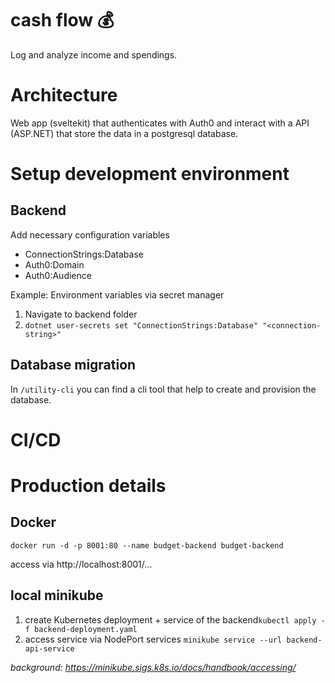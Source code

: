 # cash flow 💰

Log and analyze income and spendings.


# Architecture

Web app (sveltekit) that authenticates with Auth0 and interact with a API (ASP.NET) that store the data in a postgresql database.


# Setup development environment

## Backend

Add necessary configuration variables
- ConnectionStrings:Database
- Auth0:Domain
- Auth0:Audience

Example: Environment variables via secret manager

1. Navigate to backend folder
2. `dotnet user-secrets set "ConnectionStrings:Database" "<connection-string>"`


## Database migration

In `/utility-cli` you can find a cli tool that help to create and provision the database.



# CI/CD

# Production details

## Docker

`docker run -d -p 8001:80 --name budget-backend budget-backend`

 access via http://localhost:8001/...

## local minikube

1. create Kubernetes deployment + service of the backend`kubectl apply -f backend-deployment.yaml`
2. access service via NodePort services `minikube service --url backend-api-service`

*background: https://minikube.sigs.k8s.io/docs/handbook/accessing/*
